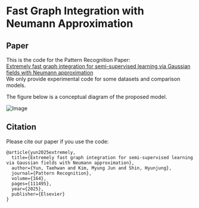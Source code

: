 # Fast Graph Integration with Neumann Approximation
## Paper
This is the code for the Pattern Recognition Paper:  
[Extremely fast graph integration for semi-supervised learning via Gaussian fields with Neumann approximation](https://doi.org/10.1016/j.patcog.2025.111495)  
We only provide experimental code for some datasets and comparison models.  

The figure below is a conceptual diagram of the proposed model.  

![Image](https://github.com/user-attachments/assets/8618b9ac-be63-4c22-bf95-1741dd11b566)

## Citation
Please cite our paper if you use the code:  
```
@article{yun2025extremely,
  title={Extremely fast graph integration for semi-supervised learning via Gaussian fields with Neumann approximation},
  author={Yun, Taehwan and Kim, Myung Jun and Shin, Hyunjung},
  journal={Pattern Recognition},
  volume={164},
  pages={111495},
  year={2025},
  publisher={Elsevier}
}
```
